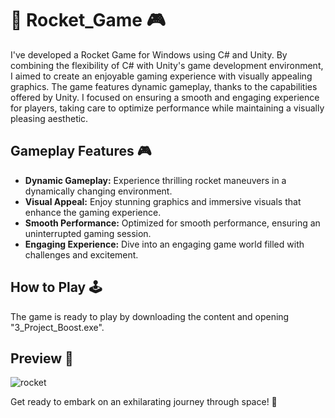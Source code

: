 # 🚀 Rocket_Game 🎮

I've developed a Rocket Game for Windows using C# and Unity. By combining the flexibility of C# with Unity's game development environment, I aimed to create an enjoyable gaming experience with visually appealing graphics. The game features dynamic gameplay, thanks to the capabilities offered by Unity. I focused on ensuring a smooth and engaging experience for players, taking care to optimize performance while maintaining a visually pleasing aesthetic.

## Gameplay Features 🎮

- **Dynamic Gameplay:** Experience thrilling rocket maneuvers in a dynamically changing environment.
- **Visual Appeal:** Enjoy stunning graphics and immersive visuals that enhance the gaming experience.
- **Smooth Performance:** Optimized for smooth performance, ensuring an uninterrupted gaming session.
- **Engaging Experience:** Dive into an engaging game world filled with challenges and excitement.

## How to Play 🕹️

The game is ready to play by downloading the content and opening "3_Project_Boost.exe".

## Preview 📸

![rocket](https://github.com/s1ng3/Rocket_Game/assets/89934251/07ada35c-a545-454a-87c7-451f0f7812d4)

Get ready to embark on an exhilarating journey through space! 🌌
